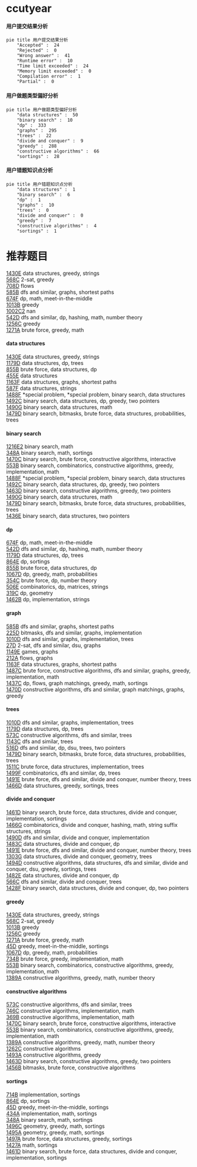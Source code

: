 # ccutyear
<!-- tabs:start -->
#### **用户提交结果分析**

```mermaid
pie title 用户提交结果分析
    "Accepted" :  24
    "Rejected" :  0
    "Wrong answer" :  41
    "Runtime error" :  10
    "Time limit exceeded" :  24
    "Memory limit exceeded" :  0
    "Compilation error" :  1
    "Partial" :  0
```
#### **用户做题类型偏好分析**

```mermaid
pie title 用户做题类型偏好分析
    "data structures" :  50
    "binary search" :  10
    "dp" :  333
    "graphs" :  295
    "trees" :  22
    "divide and conquer" :  9
    "greedy" :  288
    "constructive algorithms" :  66
    "sortings" :  28
```
#### **用户错题知识点分析**

```mermaid
pie title 用户错题知识点分析
    "data structures" :  1
    "binary search" :  6
    "dp" :  1
    "graphs" :  10
    "trees" :  0
    "divide and conquer" :  0
    "greedy" :  7
    "constructive algorithms" :  4
    "sortings" :  1
```
<!-- tabs:end -->
# 推荐题目
[1430E](http://codeforces.com/problemset/problem/1430/E)		data structures,
                        greedy,
                        strings		  
[568C](http://codeforces.com/problemset/problem/568/C)		2-sat,
                        greedy		  
[708D](http://codeforces.com/problemset/problem/708/D)		flows		  
[585B](http://codeforces.com/problemset/problem/585/B)		dfs and similar,
                        graphs,
                        shortest paths		  
[674F](https://codeforces.com/contest/674/problem/F)		dp,
                        math,
                        meet-in-the-middle		  
[1013B](http://codeforces.com/problemset/problem/1013/B)		greedy		  
[1002C2](http://codeforces.com/problemset/problem/1002/C2)		nan		  
[542D](http://codeforces.com/problemset/problem/542/D)		dfs and similar,
                        dp,
                        hashing,
                        math,
                        number theory		  
[1256C](http://codeforces.com/problemset/problem/1256/C)		greedy		  
[1271A](http://codeforces.com/problemset/problem/1271/A)		brute force,
                        greedy,
                        math		  
<!-- tabs:start -->
#### **data structures**
[1430E](http://codeforces.com/problemset/problem/1430/E)		data structures,
                        greedy,
                        strings		  
[1179D](http://codeforces.com/problemset/problem/1179/D)		data structures,
                        dp,
                        trees		  
[855B](http://codeforces.com/problemset/problem/855/B)		brute force,
                        data structures,
                        dp		  
[455E](http://codeforces.com/problemset/problem/455/E)		data structures		  
[1163F](http://codeforces.com/problemset/problem/1163/F)		data structures,
                        graphs,
                        shortest paths		  
[587F](http://codeforces.com/problemset/problem/587/F)		data structures,
                        strings		  
[1488F](http://codeforces.com/problemset/problem/1488/F)		*special problem,
                        *special problem,
                        binary search,
                        data structures		  
[1492C](http://codeforces.com/problemset/problem/1492/C)		binary search,
                        data structures,
                        dp,
                        greedy,
                        two pointers		  
[1490G](http://codeforces.com/problemset/problem/1490/G)		binary search,
                        data structures,
                        math		  
[1479D](http://codeforces.com/problemset/problem/1479/D)		binary search,
                        bitmasks,
                        brute force,
                        data structures,
                        probabilities,
                        trees		  
#### **binary search**
[1216E2](http://codeforces.com/problemset/problem/1216/E2)		binary search,
                        math		  
[348A](http://codeforces.com/problemset/problem/348/A)		binary search,
                        math,
                        sortings		  
[1470C](http://codeforces.com/problemset/problem/1470/C)		binary search,
                        brute force,
                        constructive algorithms,
                        interactive		  
[553B](http://codeforces.com/problemset/problem/553/B)		binary search,
                        combinatorics,
                        constructive algorithms,
                        greedy,
                        implementation,
                        math		  
[1488F](http://codeforces.com/problemset/problem/1488/F)		*special problem,
                        *special problem,
                        binary search,
                        data structures		  
[1492C](http://codeforces.com/problemset/problem/1492/C)		binary search,
                        data structures,
                        dp,
                        greedy,
                        two pointers		  
[1463D](http://codeforces.com/problemset/problem/1463/D)		binary search,
                        constructive algorithms,
                        greedy,
                        two pointers		  
[1490G](http://codeforces.com/problemset/problem/1490/G)		binary search,
                        data structures,
                        math		  
[1479D](http://codeforces.com/problemset/problem/1479/D)		binary search,
                        bitmasks,
                        brute force,
                        data structures,
                        probabilities,
                        trees		  
[1436E](http://codeforces.com/problemset/problem/1436/E)		binary search,
                        data structures,
                        two pointers		  
#### **dp**
[674F](https://codeforces.com/contest/674/problem/F)		dp,
                        math,
                        meet-in-the-middle		  
[542D](http://codeforces.com/problemset/problem/542/D)		dfs and similar,
                        dp,
                        hashing,
                        math,
                        number theory		  
[1179D](http://codeforces.com/problemset/problem/1179/D)		data structures,
                        dp,
                        trees		  
[864E](http://codeforces.com/problemset/problem/864/E)		dp,
                        sortings		  
[855B](http://codeforces.com/problemset/problem/855/B)		brute force,
                        data structures,
                        dp		  
[1067D](http://codeforces.com/problemset/problem/1067/D)		dp,
                        greedy,
                        math,
                        probabilities		  
[354C](http://codeforces.com/problemset/problem/354/C)		brute force,
                        dp,
                        number theory		  
[506E](http://codeforces.com/problemset/problem/506/E)		combinatorics,
                        dp,
                        matrices,
                        strings		  
[319C](http://codeforces.com/problemset/problem/319/C)		dp,
                        geometry		  
[1462B](http://codeforces.com/problemset/problem/1462/B)		dp,
                        implementation,
                        strings		  
#### **graph**
[585B](http://codeforces.com/problemset/problem/585/B)		dfs and similar,
                        graphs,
                        shortest paths		  
[225D](http://codeforces.com/problemset/problem/225/D)		bitmasks,
                        dfs and similar,
                        graphs,
                        implementation		  
[1010D](http://codeforces.com/problemset/problem/1010/D)		dfs and similar,
                        graphs,
                        implementation,
                        trees		  
[27D](http://codeforces.com/problemset/problem/27/D)		2-sat,
                        dfs and similar,
                        dsu,
                        graphs		  
[1149E](http://codeforces.com/problemset/problem/1149/E)		games,
                        graphs		  
[212A](http://codeforces.com/problemset/problem/212/A)		flows,
                        graphs		  
[1163F](http://codeforces.com/problemset/problem/1163/F)		data structures,
                        graphs,
                        shortest paths		  
[1487C](http://codeforces.com/problemset/problem/1487/C)		brute force,
                        constructive algorithms,
                        dfs and similar,
                        graphs,
                        greedy,
                        implementation,
                        math		  
[1437C](http://codeforces.com/problemset/problem/1437/C)		dp,
                        flows,
                        graph matchings,
                        greedy,
                        math,
                        sortings		  
[1470D](http://codeforces.com/problemset/problem/1470/D)		constructive algorithms,
                        dfs and similar,
                        graph matchings,
                        graphs,
                        greedy		  
#### **trees**
[1010D](http://codeforces.com/problemset/problem/1010/D)		dfs and similar,
                        graphs,
                        implementation,
                        trees		  
[1179D](http://codeforces.com/problemset/problem/1179/D)		data structures,
                        dp,
                        trees		  
[573C](http://codeforces.com/problemset/problem/573/C)		constructive algorithms,
                        dfs and similar,
                        trees		  
[1143C](http://codeforces.com/problemset/problem/1143/C)		dfs and similar,
                        trees		  
[516D](http://codeforces.com/problemset/problem/516/D)		dfs and similar,
                        dp,
                        dsu,
                        trees,
                        two pointers		  
[1479D](http://codeforces.com/problemset/problem/1479/D)		binary search,
                        bitmasks,
                        brute force,
                        data structures,
                        probabilities,
                        trees		  
[1511C](http://codeforces.com/problemset/problem/1511/C)		brute force,
                        data structures,
                        implementation,
                        trees		  
[1499F](http://codeforces.com/problemset/problem/1499/F)		combinatorics,
                        dfs and similar,
                        dp,
                        trees		  
[1491E](http://codeforces.com/problemset/problem/1491/E)		brute force,
                        dfs and similar,
                        divide and conquer,
                        number theory,
                        trees		  
[1466D](http://codeforces.com/problemset/problem/1466/D)		data structures,
                        greedy,
                        sortings,
                        trees		  
#### **divide and conquer**
[1461D](http://codeforces.com/problemset/problem/1461/D)		binary search,
                        brute force,
                        data structures,
                        divide and conquer,
                        implementation,
                        sortings		  
[1466G](http://codeforces.com/problemset/problem/1466/G)		combinatorics,
                        divide and conquer,
                        hashing,
                        math,
                        string suffix structures,
                        strings		  
[1490D](http://codeforces.com/problemset/problem/1490/D)		dfs and similar,
                        divide and conquer,
                        implementation		  
[1483C](https://codeforces.com/contest/1483/problem/C)		data structures,
                        divide and conquer,
                        dp		  
[1491E](http://codeforces.com/problemset/problem/1491/E)		brute force,
                        dfs and similar,
                        divide and conquer,
                        number theory,
                        trees		  
[1303G](http://codeforces.com/problemset/problem/1303/G)		data structures,
                        divide and conquer,
                        geometry,
                        trees		  
[1494D](http://codeforces.com/problemset/problem/1494/D)		constructive algorithms,
                        data structures,
                        dfs and similar,
                        divide and conquer,
                        dsu,
                        greedy,
                        sortings,
                        trees		  
[1482E](http://codeforces.com/problemset/problem/1482/E)		data structures,
                        divide and conquer,
                        dp		  
[566C](http://codeforces.com/problemset/problem/566/C)		dfs and similar,
                        divide and conquer,
                        trees		  
[1428F](http://codeforces.com/problemset/problem/1428/F)		binary search,
                        data structures,
                        divide and conquer,
                        dp,
                        two pointers		  
#### **greedy**
[1430E](http://codeforces.com/problemset/problem/1430/E)		data structures,
                        greedy,
                        strings		  
[568C](http://codeforces.com/problemset/problem/568/C)		2-sat,
                        greedy		  
[1013B](http://codeforces.com/problemset/problem/1013/B)		greedy		  
[1256C](http://codeforces.com/problemset/problem/1256/C)		greedy		  
[1271A](http://codeforces.com/problemset/problem/1271/A)		brute force,
                        greedy,
                        math		  
[45D](http://codeforces.com/problemset/problem/45/D)		greedy,
                        meet-in-the-middle,
                        sortings		  
[1067D](http://codeforces.com/problemset/problem/1067/D)		dp,
                        greedy,
                        math,
                        probabilities		  
[734B](http://codeforces.com/problemset/problem/734/B)		brute force,
                        greedy,
                        implementation,
                        math		  
[553B](http://codeforces.com/problemset/problem/553/B)		binary search,
                        combinatorics,
                        constructive algorithms,
                        greedy,
                        implementation,
                        math		  
[1389A](http://codeforces.com/problemset/problem/1389/A)		constructive algorithms,
                        greedy,
                        math,
                        number theory		  
#### **constructive algorithms**
[573C](http://codeforces.com/problemset/problem/573/C)		constructive algorithms,
                        dfs and similar,
                        trees		  
[746C](http://codeforces.com/problemset/problem/746/C)		constructive algorithms,
                        implementation,
                        math		  
[369B](http://codeforces.com/problemset/problem/369/B)		constructive algorithms,
                        implementation,
                        math		  
[1470C](http://codeforces.com/problemset/problem/1470/C)		binary search,
                        brute force,
                        constructive algorithms,
                        interactive		  
[553B](http://codeforces.com/problemset/problem/553/B)		binary search,
                        combinatorics,
                        constructive algorithms,
                        greedy,
                        implementation,
                        math		  
[1389A](http://codeforces.com/problemset/problem/1389/A)		constructive algorithms,
                        greedy,
                        math,
                        number theory		  
[1262C](https://codeforces.com/contest/1262/problem/C)		constructive algorithms		  
[1493A](http://codeforces.com/problemset/problem/1493/A)		constructive algorithms,
                        greedy		  
[1463D](http://codeforces.com/problemset/problem/1463/D)		binary search,
                        constructive algorithms,
                        greedy,
                        two pointers		  
[1456B](https://codeforces.com/contest/1456/problem/B)		bitmasks,
                        brute force,
                        constructive algorithms		  
#### **sortings**
[714B](http://codeforces.com/problemset/problem/714/B)		implementation,
                        sortings		  
[864E](http://codeforces.com/problemset/problem/864/E)		dp,
                        sortings		  
[45D](http://codeforces.com/problemset/problem/45/D)		greedy,
                        meet-in-the-middle,
                        sortings		  
[434A](https://codeforces.com/contest/434/problem/A)		implementation,
                        math,
                        sortings		  
[348A](http://codeforces.com/problemset/problem/348/A)		binary search,
                        math,
                        sortings		  
[1496C](https://codeforces.com/contest/1496/problem/C)		geometry,
                        greedy,
                        math,
                        sortings		  
[1495A](http://codeforces.com/problemset/problem/1495/A)		geometry,
                        greedy,
                        math,
                        sortings		  
[1497A](http://codeforces.com/problemset/problem/1497/A)		brute force,
                        data structures,
                        greedy,
                        sortings		  
[1427A](http://codeforces.com/problemset/problem/1427/A)		math,
                        sortings		  
[1461D](http://codeforces.com/problemset/problem/1461/D)		binary search,
                        brute force,
                        data structures,
                        divide and conquer,
                        implementation,
                        sortings		  
<!-- tabs:end -->
